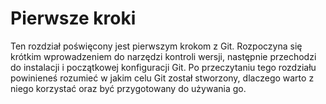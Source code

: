 # Pierwsze kroki

Ten rozdział poświęcony jest pierwszym krokom z Git. Rozpoczyna się krótkim wprowadzeniem do narzędzi kontroli wersji, następnie przechodzi do instalacji i początkowej konfiguracji Git. Po przeczytaniu tego rozdziału powinieneś rozumieć w jakim celu Git został stworzony, dlaczego warto z niego korzystać oraz być przygotowany do używania go.
